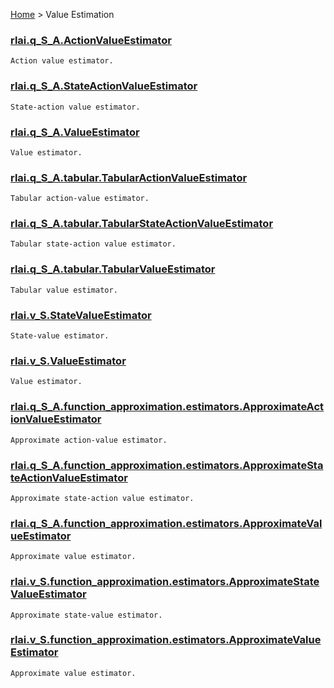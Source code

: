 [Home](index.md) > Value Estimation
### [rlai.q_S_A.ActionValueEstimator](https://github.com/MatthewGerber/rlai/tree/master/src/rlai/q_S_A/__init__.py#L62)
```
Action value estimator.
```
### [rlai.q_S_A.StateActionValueEstimator](https://github.com/MatthewGerber/rlai/tree/master/src/rlai/q_S_A/__init__.py#L113)
```
State-action value estimator.
```
### [rlai.q_S_A.ValueEstimator](https://github.com/MatthewGerber/rlai/tree/master/src/rlai/q_S_A/__init__.py#L21)
```
Value estimator.
```
### [rlai.q_S_A.tabular.TabularActionValueEstimator](https://github.com/MatthewGerber/rlai/tree/master/src/rlai/q_S_A/tabular.py#L107)
```
Tabular action-value estimator.
```
### [rlai.q_S_A.tabular.TabularStateActionValueEstimator](https://github.com/MatthewGerber/rlai/tree/master/src/rlai/q_S_A/tabular.py#L219)
```
Tabular state-action value estimator.
```
### [rlai.q_S_A.tabular.TabularValueEstimator](https://github.com/MatthewGerber/rlai/tree/master/src/rlai/q_S_A/tabular.py#L20)
```
Tabular value estimator.
```
### [rlai.v_S.StateValueEstimator](https://github.com/MatthewGerber/rlai/tree/master/src/rlai/v_S/__init__.py#L55)
```
State-value estimator.
```
### [rlai.v_S.ValueEstimator](https://github.com/MatthewGerber/rlai/tree/master/src/rlai/v_S/__init__.py#L14)
```
Value estimator.
```
### [rlai.q_S_A.function_approximation.estimators.ApproximateActionValueEstimator](https://github.com/MatthewGerber/rlai/tree/master/src/rlai/q_S_A/function_approximation/estimators.py#L77)
```
Approximate action-value estimator.
```
### [rlai.q_S_A.function_approximation.estimators.ApproximateStateActionValueEstimator](https://github.com/MatthewGerber/rlai/tree/master/src/rlai/q_S_A/function_approximation/estimators.py#L147)
```
Approximate state-action value estimator.
```
### [rlai.q_S_A.function_approximation.estimators.ApproximateValueEstimator](https://github.com/MatthewGerber/rlai/tree/master/src/rlai/q_S_A/function_approximation/estimators.py#L26)
```
Approximate value estimator.
```
### [rlai.v_S.function_approximation.estimators.ApproximateStateValueEstimator](https://github.com/MatthewGerber/rlai/tree/master/src/rlai/v_S/function_approximation/estimators.py#L65)
```
Approximate state-value estimator.
```
### [rlai.v_S.function_approximation.estimators.ApproximateValueEstimator](https://github.com/MatthewGerber/rlai/tree/master/src/rlai/v_S/function_approximation/estimators.py#L17)
```
Approximate value estimator.
```
